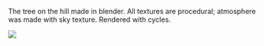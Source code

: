 The tree on the hill made in blender. All textures are procedural; atmosphere was made with sky texture. Rendered with cycles.

<img src="TheTree.png"></img>

